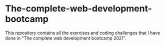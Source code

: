 # The-complete-web-development-bootcamp
This repository contains all the exercises and coding challenges that I have done in "The complete web development bootcamp 2021".
